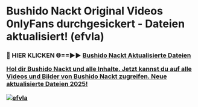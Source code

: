 # Bushido Nackt Original Videos 0nlyFans durchgesickert - Dateien aktualisiert! (efvla)

<h3>🔴 HIER KLICKEN 🌐==►► <a href="https://tinyurl.com/h6vf6nb8" rel="nofollow">Bushido Nackt Aktualisierte Dateien

Hol dir Bushido Nackt und alle Inhalte. Jetzt kannst du auf alle Videos und Bilder von Bushido Nackt zugreifen. Neue aktualisierte Dateien 2025!

[![efvla](https://i.imgur.com/sD4kR3V.gif)](https://tinyurl.com/h6vf6nb8)
